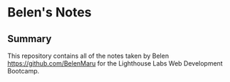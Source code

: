 # Belen's Notes

## Summary

This repository contains all of the notes taken by Belen https://github.com/BelenMaru for the Lighthouse Labs Web Development Bootcamp.
